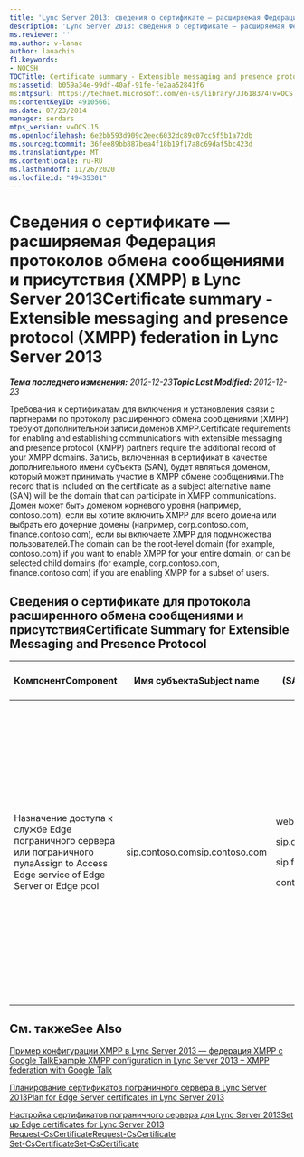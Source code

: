 ```yaml
---
title: 'Lync Server 2013: сведения о сертификате — расширяемая Федерация протоколов обмена сообщениями и присутствия (XMPP)'
description: 'Lync Server 2013: сведения о сертификате — расширяемая Федерация протоколов обмена сообщениями и присутствия (XMPP).'
ms.reviewer: ''
ms.author: v-lanac
author: lanachin
f1.keywords:
- NOCSH
TOCTitle: Certificate summary - Extensible messaging and presence protocol (XMPP) federation
ms:assetid: b059a34e-99df-40af-91fe-fe2aa52841f6
ms:mtpsurl: https://technet.microsoft.com/en-us/library/JJ618374(v=OCS.15)
ms:contentKeyID: 49105661
ms.date: 07/23/2014
manager: serdars
mtps_version: v=OCS.15
ms.openlocfilehash: 6e2bb593d909c2eec6032dc89c07cc5f5b1a72db
ms.sourcegitcommit: 36fee89bb887bea4f18b19f17a8c69daf5bc423d
ms.translationtype: MT
ms.contentlocale: ru-RU
ms.lasthandoff: 11/26/2020
ms.locfileid: "49435301"
---
```

# <a name="certificate-summary---extensible-messaging-and-presence-protocol-xmpp-federation-in-lync-server-2013"></a><span data-ttu-id="41364-103">Сведения о сертификате — расширяемая Федерация протоколов обмена сообщениями и присутствия (XMPP) в Lync Server 2013</span><span class="sxs-lookup"><span data-stu-id="41364-103">Certificate summary - Extensible messaging and presence protocol (XMPP) federation in Lync Server 2013</span></span>

<div data-xmlns="http://www.w3.org/1999/xhtml">

<div class="topic" data-xmlns="http://www.w3.org/1999/xhtml" data-msxsl="urn:schemas-microsoft-com:xslt" data-cs="https://msdn.microsoft.com/">

<div data-asp="https://msdn2.microsoft.com/asp">



</div>

<div id="mainSection">

<div id="mainBody"><span data-ttu-id="41364-104">

<span> </span></span><span class="sxs-lookup"><span data-stu-id="41364-104">

<span> </span></span></span>

<span data-ttu-id="41364-105">_**Тема последнего изменения:** 2012-12-23_</span><span class="sxs-lookup"><span data-stu-id="41364-105">_**Topic Last Modified:** 2012-12-23_</span></span>

<span data-ttu-id="41364-106">Требования к сертификатам для включения и установления связи с партнерами по протоколу расширенного обмена сообщениями (XMPP) требуют дополнительной записи доменов XMPP.</span><span class="sxs-lookup"><span data-stu-id="41364-106">Certificate requirements for enabling and establishing communications with extensible messaging and presence protocol (XMPP) partners require the additional record of your XMPP domains.</span></span> <span data-ttu-id="41364-107">Запись, включенная в сертификат в качестве дополнительного имени субъекта (SAN), будет являться доменом, который может принимать участие в XMPP обмене сообщениями.</span><span class="sxs-lookup"><span data-stu-id="41364-107">The record that is included on the certificate as a subject alternative name (SAN) will be the domain that can participate in XMPP communications.</span></span> <span data-ttu-id="41364-108">Домен может быть доменом корневого уровня (например, contoso.com), если вы хотите включить XMPP для всего домена или выбрать его дочерние домены (например, corp.contoso.com, finance.contoso.com), если вы включаете XMPP для подмножества пользователей.</span><span class="sxs-lookup"><span data-stu-id="41364-108">The domain can be the root-level domain (for example, contoso.com) if you want to enable XMPP for your entire domain, or can be selected child domains (for example, corp.contoso.com, finance.contoso.com) if you are enabling XMPP for a subset of users.</span></span>

<div>

## <a name="certificate-summary-for-extensible-messaging-and-presence-protocol"></a><span data-ttu-id="41364-109">Сведения о сертификате для протокола расширенного обмена сообщениями и присутствия</span><span class="sxs-lookup"><span data-stu-id="41364-109">Certificate Summary for Extensible Messaging and Presence Protocol</span></span>


<table>
<colgroup>
<col style="width: 25%" />
<col style="width: 25%" />
<col style="width: 25%" />
<col style="width: 25%" />
</colgroup>
<thead>
<tr class="header">
<th><span data-ttu-id="41364-110">Компонент</span><span class="sxs-lookup"><span data-stu-id="41364-110">Component</span></span></th>
<th><span data-ttu-id="41364-111">Имя субъекта</span><span class="sxs-lookup"><span data-stu-id="41364-111">Subject name</span></span></th>
<th><span data-ttu-id="41364-112">Замещающий имена субъектов (SAN)/Order</span><span class="sxs-lookup"><span data-stu-id="41364-112">Subject alternative names (SAN)/Order</span></span></th>
<th><span data-ttu-id="41364-113">Комментарии</span><span class="sxs-lookup"><span data-stu-id="41364-113">Comments</span></span></th>
</tr>
</thead>
<tbody>
<tr class="odd">
<td><p><span data-ttu-id="41364-114">Назначение доступа к службе Edge пограничного сервера или пограничного пула</span><span class="sxs-lookup"><span data-stu-id="41364-114">Assign to Access Edge service of Edge Server or Edge pool</span></span></p></td>
<td><p><span data-ttu-id="41364-115">sip.contoso.com</span><span class="sxs-lookup"><span data-stu-id="41364-115">sip.contoso.com</span></span></p></td>
<td><p><span data-ttu-id="41364-116">webcon.contoso.com</span><span class="sxs-lookup"><span data-stu-id="41364-116">webcon.contoso.com</span></span></p>
<p><span data-ttu-id="41364-117">sip.contoso.com</span><span class="sxs-lookup"><span data-stu-id="41364-117">sip.contoso.com</span></span></p>
<p><span data-ttu-id="41364-118">sip.fabrikam.com</span><span class="sxs-lookup"><span data-stu-id="41364-118">sip.fabrikam.com</span></span></p>
<p><span data-ttu-id="41364-119">contoso.com</span><span class="sxs-lookup"><span data-stu-id="41364-119">contoso.com</span></span></p></td>
<td><p><span data-ttu-id="41364-120">Первые три элемента сети SAN — это стандартные записи в сети SAN для полного пограничного сервера.</span><span class="sxs-lookup"><span data-stu-id="41364-120">The first three SAN entries are the normal SAN entries for a full Edge Server.</span></span> <span data-ttu-id="41364-121">Contoso.com — это запись, необходимая для Федерации с партнером XMPP на уровне корневого домена.</span><span class="sxs-lookup"><span data-stu-id="41364-121">The contoso.com is the entry required for federation with the XMPP partner at the root domain level.</span></span> <span data-ttu-id="41364-122">Эта запись позволит XMPP всем доменам с суффиксом contoso.com.</span><span class="sxs-lookup"><span data-stu-id="41364-122">This entry will allow XMPP for all domains with the suffix contoso.com.</span></span></p></td>
</tr>
</tbody>
</table>


</div>

<div>

## <a name="see-also"></a><span data-ttu-id="41364-123">См. также</span><span class="sxs-lookup"><span data-stu-id="41364-123">See Also</span></span>


[<span data-ttu-id="41364-124">Пример конфигурации XMPP в Lync Server 2013 — федерация XMPP с Google Talk</span><span class="sxs-lookup"><span data-stu-id="41364-124">Example XMPP configuration in Lync Server 2013 – XMPP federation with Google Talk</span></span>](lync-server-2013-example-xmpp-configuration-–-xmpp-federation-with-google-talk.md)  


[<span data-ttu-id="41364-125">Планирование сертификатов пограничного сервера в Lync Server 2013</span><span class="sxs-lookup"><span data-stu-id="41364-125">Plan for Edge Server certificates in Lync Server 2013</span></span>](lync-server-2013-plan-for-edge-server-certificates.md)  


[<span data-ttu-id="41364-126">Настройка сертификатов пограничного сервера для Lync Server 2013</span><span class="sxs-lookup"><span data-stu-id="41364-126">Set up Edge certificates for Lync Server 2013</span></span>](lync-server-2013-set-up-edge-certificates.md)  
[<span data-ttu-id="41364-127">Request-CsCertificate</span><span class="sxs-lookup"><span data-stu-id="41364-127">Request-CsCertificate</span></span>](https://docs.microsoft.com/powershell/module/skype/Request-CsCertificate)  
[<span data-ttu-id="41364-128">Set-CsCertificate</span><span class="sxs-lookup"><span data-stu-id="41364-128">Set-CsCertificate</span></span>](https://docs.microsoft.com/powershell/module/skype/Set-CsCertificate)  
  

<span data-ttu-id="41364-129"></div>

</div>

<span> </span>

</div>

</div>

</span><span class="sxs-lookup"><span data-stu-id="41364-129"></div>

</div>

<span> </span>

</div>

</div>

</span></span></div>


